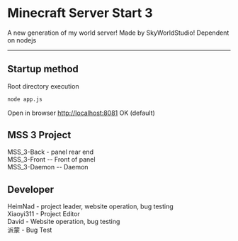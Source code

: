 # Minecraft Server Start 3

A new generation of my world server! Made by SkyWorldStudio!
Dependent on nodejs

---

## Startup method

Root directory execution

```bash
node app.js
```

Open in browser <http://localhost:8081> OK (default)

## MSS 3 Project

MSS_3-Back - panel rear end <br/>
MSS_3-Front -- Front of panel <br/>
MSS_3-Daemon -- Daemon <br/>

## Developer

HeimNad - project leader, website operation, bug testing <br/>
Xiaoyi311 - Project Editor <br/>
David - Website operation, bug testing <br/>
派蒙 - Bug Test
